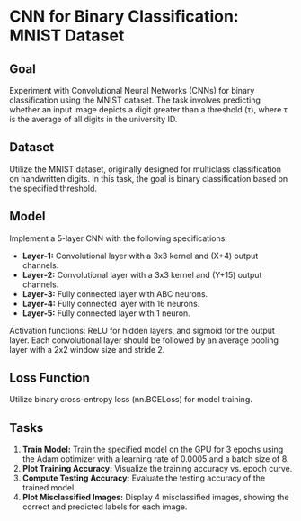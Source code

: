 # CNN for Binary Classification: MNIST Dataset

## Goal
Experiment with Convolutional Neural Networks (CNNs) for binary classification using the MNIST dataset. The task involves predicting whether an input image depicts a digit greater than a threshold (τ), where τ is the average of all digits in the university ID.

## Dataset
Utilize the MNIST dataset, originally designed for multiclass classification on handwritten digits. In this task, the goal is binary classification based on the specified threshold.

## Model
Implement a 5-layer CNN with the following specifications:
- **Layer-1:** Convolutional layer with a 3x3 kernel and (X+4) output channels.
- **Layer-2:** Convolutional layer with a 3x3 kernel and (Y+15) output channels.
- **Layer-3:** Fully connected layer with ABC neurons.
- **Layer-4:** Fully connected layer with 16 neurons.
- **Layer-5:** Fully connected layer with 1 neuron.

Activation functions: ReLU for hidden layers, and sigmoid for the output layer. Each convolutional layer should be followed by an average pooling layer with a 2x2 window size and stride 2.

## Loss Function
Utilize binary cross-entropy loss (nn.BCELoss) for model training.

## Tasks
1. **Train Model:** Train the specified model on the GPU for 3 epochs using the Adam optimizer with a learning rate of 0.0005 and a batch size of 8.
2. **Plot Training Accuracy:** Visualize the training accuracy vs. epoch curve.
3. **Compute Testing Accuracy:** Evaluate the testing accuracy of the trained model.
4. **Plot Misclassified Images:** Display 4 misclassified images, showing the correct and predicted labels for each image.
